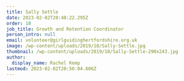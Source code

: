 ```yaml
---
title: Sally Settle
date: 2023-02-02T20:48:22.295Z
order: 10
job_title: Growth and Retention Coordinator
person_intro: null
email: volunteer@girlguidinghertfordshire.org.uk
image: /wp-content/uploads/2019/10/Sally-Settle.jpg
thumbnail: /wp-content/uploads/2019/10/Sally-Settle-290x243.jpg
author:
  display_name: Rachel Kemp
lastmod: 2023-02-02T20:50:04.606Z
---
```

